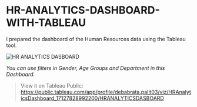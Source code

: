 # HR-ANALYTICS-DASHBOARD-WITH-TABLEAU
I prepared the dashboard of the Human Resources data using the Tableau tool.

![HR ANALYTICS DASBOARD](https://github.com/Debabrata-palit/Tableau_Projects/assets/163582682/1559cd80-f279-4ae0-a04c-cf9aab74dc74)

*You can use filters in Gender, Age Groups and Department in this Dashboard.*

> View it on Tableau Public: https://public.tableau.com/app/profile/debabrata.palit03/viz/HRAnalyticsDashboard_17127828992200/HRANALYTICSDASBOARD
